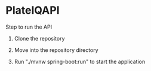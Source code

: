 # PlateIQAPI

Step to run the API

1) Clone the repository

2) Move into the repository directory

3) Run "./mvnw spring-boot:run" to start the application

